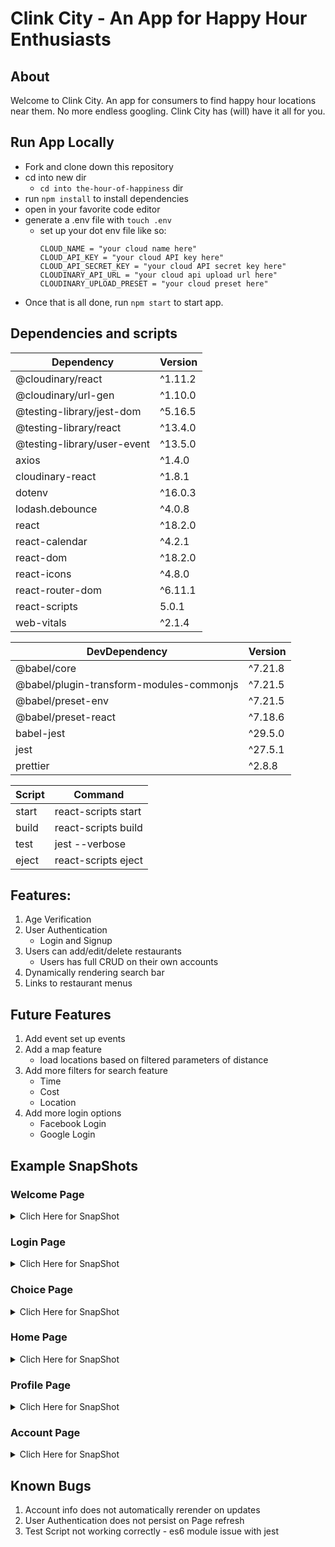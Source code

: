 # Clink City - An App for Happy Hour Enthusiasts

## About

Welcome to Clink City. An app for consumers to find happy hour locations near them. No more endless googling. Clink City has (will) have it all for you. 


## Run App Locally

* Fork and clone down this repository
* cd into new dir
    * `cd into the-hour-of-happiness` dir
* run `npm install` to install dependencies
* open in your favorite code editor
* generate a .env file with `touch .env`
    * set up your dot env file like so:
        ```
        CLOUD_NAME = "your cloud name here"
        CLOUD_API_KEY = "your cloud API key here"
        CLOUD_API_SECRET_KEY = "your cloud API secret key here"
        CLOUDINARY_API_URL = "your cloud api upload url here"
        CLOUDINARY_UPLOAD_PRESET = "your cloud preset here"
        ```
* Once that is all done, run `npm start` to start app.

## Dependencies and scripts

| Dependency                 | Version   |
| -------------------------- | --------- |
| @cloudinary/react          | ^1.11.2   |
| @cloudinary/url-gen        | ^1.10.0   |
| @testing-library/jest-dom  | ^5.16.5   |
| @testing-library/react     | ^13.4.0   |
| @testing-library/user-event| ^13.5.0   |
| axios                      | ^1.4.0    |
| cloudinary-react           | ^1.8.1    |
| dotenv                     | ^16.0.3   |
| lodash.debounce            | ^4.0.8    |
| react                      | ^18.2.0   |
| react-calendar             | ^4.2.1    |
| react-dom                  | ^18.2.0   |
| react-icons                | ^4.8.0    |
| react-router-dom           | ^6.11.1   |
| react-scripts              | 5.0.1     |
| web-vitals                 | ^2.1.4    |

| DevDependency                       | Version    |
| ---------------------------------- | ---------- |
| @babel/core                        | ^7.21.8    |
| @babel/plugin-transform-modules-commonjs| ^7.21.5|
| @babel/preset-env                   | ^7.21.5    |
| @babel/preset-react                 | ^7.18.6    |
| babel-jest                         | ^29.5.0    |
| jest                               | ^27.5.1    |
| prettier                           | ^2.8.8     |

| Script   | Command               |
| -------- | --------------------- |
| start    | react-scripts start   |
| build    | react-scripts build   |
| test     | jest --verbose        |
| eject    | react-scripts eject   |



## Features:
1. Age Verification
2. User Authentication
    * Login and Signup
3. Users can add/edit/delete restaurants
    * Users has full CRUD on their own accounts
4. Dynamically rendering search bar
5. Links to restaurant menus

## Future Features 
1. Add event set up events
2. Add a map feature
    * load locations based on filtered parameters of distance
3. Add more filters for search feature
    * Time
    * Cost
    * Location
4. Add more login options
    * Facebook Login
    * Google Login

## Example SnapShots
### Welcome Page
<details>

<summary>Clich Here for SnapShot</summary>

</details>

### Login Page
<details>

<summary>Clich Here for SnapShot</summary>

</details>

### Choice Page

<details>

<summary>Clich Here for SnapShot</summary>

</details>

### Home Page

<details>

<summary>Clich Here for SnapShot</summary>

</details>

###  Profile Page

<details>

<summary>Clich Here for SnapShot</summary>

</details>

### Account Page

<details>

<summary>Clich Here for SnapShot</summary>
<img src="./the-hour-of-happiness/src/pages/components./img/account-page.png" alt=""/>
</details>




## Known Bugs
1. Account info does not automatically rerender on updates
2. User Authentication does not persist on Page refresh
3. Test Script not working correctly - es6 module issue with jest

